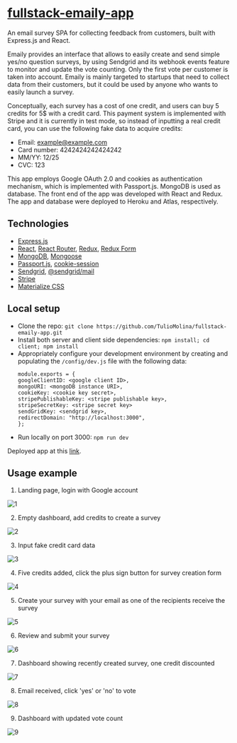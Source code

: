 # [fullstack-emaily-app](https://tm-emaily.herokuapp.com)

An email survey SPA for collecting feedback from customers, built with Express.js and React.

Emaily provides an interface that allows to easily create and send simple yes/no question surveys, by using Sendgrid and its webhook events feature to monitor and update the vote counting. Only the first vote per customer is taken into account. Emaily is mainly targeted to startups that need to collect data from their customers, but it could be used by anyone who wants to easily launch a survey.

Conceptually, each survey has a cost of one credit, and users can buy 5 credits for 5$ with a credit card. This payment system is implemented with Stripe and it is currently in test mode, so instead of inputting a real credit card, you can use the following fake data to acquire credits:
- Email: example@example.com
- Card number: 4242424242424242
- MM/YY: 12/25
- CVC: 123

This app employs Google OAuth 2.0 and cookies as authentication mechanism, which is implemented with Passport.js. MongoDB is used as database. The front end of the app was developed with React and Redux. The app and database were deployed to Heroku and Atlas, respectively.

## Technologies
- [Express.js](https://expressjs.com/)
- [React](https://reactjs.org/), [React Router](https://reactrouter.com/), [Redux](https://redux.js.org/), [Redux Form](https://redux-form.com/8.3.0/)
- [MongoDB](https://www.mongodb.com/), [Mongoose](https://mongoosejs.com/)
- [Passport.js](http://www.passportjs.org/), [cookie-session](https://www.npmjs.com/package/cookie-session)
- [Sendgrid](https://sendgrid.com/), [@sendgrid/mail](https://www.npmjs.com/package/@sendgrid/mail)
- [Stripe](https://stripe.com/)
- [Materialize CSS](https://materializecss.com/)

## Local setup
- Clone the repo: `git clone https://github.com/TulioMolina/fullstack-emaily-app.git`
- Install both server and client side dependencies: `npm install; cd client; npm install`
- Appropriately configure your development environment by creating and populating the `/config/dev.js` file with the following data:
  ```
  module.exports = {
  googleClientID: <google client ID>,
  mongoURI: <mongoDB instance URI>,
  cookieKey: <cookie key secret>,
  stripePublishableKey: <stripe publishable key>,
  stripeSecretKey: <stripe secret key>
  sendGridKey: <sendgrid key>,
  redirectDomain: "http://localhost:3000", 
  };

- Run locally on port 3000: `npm run dev`

Deployed app at this [link](https://tm-emaily.herokuapp.com).

## Usage example

1) Landing page, login with Google account

![1](https://github.com/TulioMolina/fullstack-emaily-app/blob/master/demo-images/1.png)

2) Empty dashboard, add credits to create a survey 

![2](https://github.com/TulioMolina/fullstack-emaily-app/blob/master/demo-images/2.png)

3) Input fake credit card data

![3](https://github.com/TulioMolina/fullstack-emaily-app/blob/master/demo-images/3.png)

4) Five credits added, click the plus sign button for survey creation form

![4](https://github.com/TulioMolina/fullstack-emaily-app/blob/master/demo-images/4.png)

5) Create your survey with your email as one of the recipients receive the survey

![5](https://github.com/TulioMolina/fullstack-emaily-app/blob/master/demo-images/5.png)

6) Review and submit your survey

![6](https://github.com/TulioMolina/fullstack-emaily-app/blob/master/demo-images/6.png)

7) Dashboard showing recently created survey, one credit discounted

![7](https://github.com/TulioMolina/fullstack-emaily-app/blob/master/demo-images/7.png)

8) Email received, click 'yes' or 'no' to vote

![8](https://github.com/TulioMolina/fullstack-emaily-app/blob/master/demo-images/8.png)

9) Dashboard with updated vote count

![9](https://github.com/TulioMolina/fullstack-emaily-app/blob/master/demo-images/9.png)

